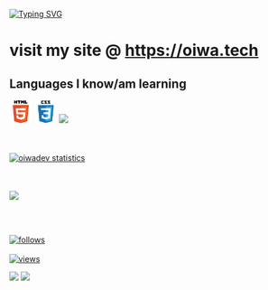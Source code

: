 [![Typing SVG](https://readme-typing-svg.herokuapp.com?color=%2327A70B&vCenter=true&lines=welcome+to+github.com%2Foiwadev;feel+free+to+visit+my+repos';thanks+for+checking+in+%3C3)](https://git.io/typing-svg)

# visit my site @ https://oiwa.tech

## **Languages I know/am learning**

<img height="40" src="https://raw.githubusercontent.com/github/explore/80688e429a7d4ef2fca1e82350fe8e3517d3494d/topics/html/html.png">
<img height="40" src="https://raw.githubusercontent.com/github/explore/80688e429a7d4ef2fca1e82350fe8e3517d3494d/topics/css/css.png">
<img height="40" src="https://raw.githubusercontent.com/github/explore/80688e429a7d4ef2fca1e82350fe8e3517d3494d/topics/js/js.png">

<br><br>
<a href="https://github.com/oiwadev">
  <img align="center" src="https://github-readme-stats.vercel.app/api?username=oiwadev&show_icons=true&include_all_commits=true&show_icons=true&title_color=fff&icon_color=79ff97&text_color=9f9f9f&bg_color=151515" alt="oiwadev statistics" />
</a>

<br><br>
<a href="https://github.com/oiwadev?tab=repositories">
  <img align="center" src="https://github-readme-stats.vercel.app/api/top-langs/?username=oiwadev&layout=compact&show_icons=true&title_color=fff&icon_color=79ff97&text_color=9f9f9f&bg_color=151515"/>
</a>

<br><br>

<a href="https://github.com/oiwadev" target="_blank">
    <img alt="follows" src="https://img.shields.io/github/followers/oiwadev?label=Github%20followers&style=for-the-badge">
</a>
<br><br>
<a href="https://github.com/oiwadev" target="_blank">
    <img src="https://komarev.com/ghpvc/?username=oiwadev&label=Views&color=27A70B&style=flat-square" alt="views" />
</a>

![](https://komarev.com/ghpvc/?username=oiwadev&color=green)
![](https://hit.yhype.me/github/profile?user_id=77792331)
